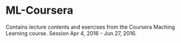 # ML-Coursera

Contains lecture contents and exercises from the Coursera Maching Learning course. Session Apr 4, 2016 - Jun 27, 2016.
